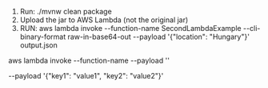 1. Run: ./mvnw clean package
2. Upload the jar to AWS Lambda (not the original jar)
3. RUN: aws lambda invoke --function-name SecondLambdaExample --cli-binary-format raw-in-base64-out --payload '{"location": "Hungary"}' output.json

aws lambda invoke --function-name <function-name> --payload '<payload>' <output-file>

--payload '{"key1": "value1", "key2": "value2"}'
